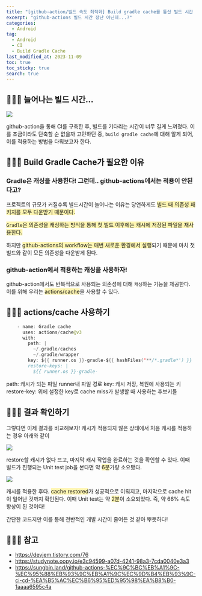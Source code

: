 ```yaml
---
title: "[github-action/빌드 속도 최적화] Build gradle cache를 통산 빌드 시간 단축"
excerpt: "github-actions 빌드 시간 장난 아닌데...?"
categories:
  - Android
tag:
  - Android
  - CI
  - Build Gradle Cache
last_modified_at: 2023-11-09
toc: true
toc_sticky: true
search: true
---
```


## 👩🏻‍💻 늘어나는 빌드 시간...

<img src = "https://drive.google.com/uc?id=1zPWnHOom0IpSUdSEYb4PkrxXhIFt4wNZ">

github-action을 통해 CI를 구축한 후, 빌드를 기다리는 시간이 너무 길게 느껴졌다. 이를 조금이라도 단축할 순 없을까 고민하던 중, `build gradle cache`에 대해 알게 되어, 이를 적용하는 방법을 다뤄보고자 한다.

## 👩🏻‍💻 Build Gradle Cache가 필요한 이유

### Gradle은 캐싱을 사용한다! 그런데.. github-actions에서는 적용이 안된다고?
프로젝트의 규모가 커질수록 빌드시간이 늘어나는 이유는 당연하게도 <span style = "background-color:#fff5b1">빌드 때 의존성 패키지를 모두 다운받기 때문이다.</span>

<span style = "background-color:#fff5b1">`Gradle`은 의존성을 캐싱하는 방식을 통해 첫 빌드 이후에는 캐시에 저장된 파일을 재사용한다.</span>

하지만 <span style = "background-color:#fff5b1">github-actions의 workflow는 매번 새로운 환경에서 실행</span>되기 때문에 마치 첫 빌드와 같이 모든 의존성을 다운받게 된다.

### github-action에서 적용하는 캐싱을 사용하자!
github-action에서도 반복적으로 사용되는 의존성에 대해 `캐싱`하는 기능을 제공한다. 이를 위해 우리는 <span style = "background-color:#fff5b1">actions/cache</span>을 사용할 수 있다.

## 👩🏻‍💻 actions/cache 사용하기

```kotlin
    - name: Gradle cache
      uses: actions/cache@v3
      with:
        path: |
          ~/.gradle/caches
          ~/.gradle/wrapper
        key: ${{ runner.os }}-gradle-${{ hashFiles('**/*.gradle*') }}
        restore-keys: |
          ${{ runner.os }}-gradle-
```
path: 캐시가 되는 파일 runner내 파일 경로
key: 캐시 저장, 복원에 사용되는 키
restore-key: 위에 설정한 key로 cache miss가 발생할 때 사용하는 후보키들

## 👩🏻‍💻 결과 확인하기

그렇다면 이제 결과를 비교해보자! 캐시가 적용되지 않은 상태에서 처음 캐시를 적용하는 경우 아래와 같이 

<img src = "https://drive.google.com/uc?id=15w_2SNrjuqAMmwkyJsDfAql0r9MCERA4">

restore할 캐시가 없다 뜨고, 마지막 캐시 작업을 완료하는 것을 확인할 수 있다. 이때 빌드가 진행되는 Unit test job을 본다면 약 <span style = "background-color:#fff5b1">6분</span>가량 소요됐다.

<img src = "https://drive.google.com/uc?id=1hk4B4Uo8SlBpZ4lP8F9wp9ItjJj2ZbTR">

캐시를 적용한 후다. <span style = "background-color:#fff5b1">cache restored</span>가 성공적으로 이뤄지고, 마지막으로 cache hit이 일어난 것까지 확인된다. 이때 Unit test는 약 <span style = "background-color:#fff5b1">2분</span>이 소요되었다. 즉, 약 66% 속도 향상이 된 것이다!

간단한 코드지만 이를 통해 전반적인 개발 시간이 줄어든 것 같아 뿌듯하다!

## 👩🏻‍💻 참고
- <https://devjem.tistory.com/76>
- <https://studynote.oopy.io/e3c94599-a07d-4241-98a3-7cda0040e3a3>
- <https://sungbin.land/github-actions-%EC%9C%BC%EB%A1%9C-%EC%95%88%EB%93%9C%EB%A1%9C%EC%9D%B4%EB%93%9C-ci-cd-%EA%B5%AC%EC%B6%95%ED%95%98%EA%B8%B0-1aaaa6595c4a>